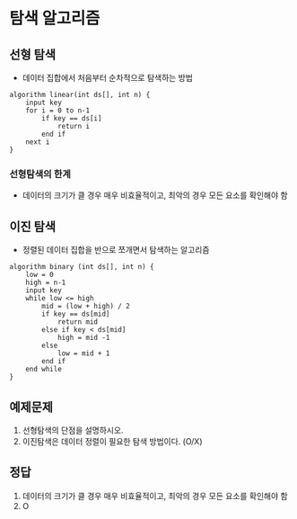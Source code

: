 # 탐색 알고리즘

## 선형 탐색
- 데이터 집합에서 처음부터 순차적으로 탐색하는 방법

```
algorithm linear(int ds[], int n) {
	input key
	for i = 0 to n-1
		if key == ds[i]
			return i
		end if
	next i
}
```

### 선형탐색의 한계
- 데이터의 크기가 클 경우 매우 비효율적이고, 최악의 경우 모든 요소를 확인해야 함


## 이진 탐색
- 정렬된 데이터 집합을 반으로 쪼개면서 탐색하는 알고리즘

```
algorithm binary (int ds[], int n) {
	low = 0
	high = n-1
	input key
	while low <= high
		mid = (low + high) / 2
		if key == ds[mid]
			return mid
		else if key < ds[mid]
			high = mid -1
		else
			low = mid + 1
		end if
	end while
}

```


## 예제문제
1. 선형탐색의 단점을 설명하시오.
2. 이진탐색은 데이터 정렬이 필요한 탐색 방법이다. (O/X)

## 정답
1. 데이터의 크기가 클 경우 매우 비효율적이고, 최악의 경우 모든 요소를 확인해야 함
2. O